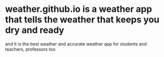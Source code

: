 # weather.github.io is a weather app that tells the weather that keeps you dry and ready
and it is the best weather and accurate weather app for students and teachers, professors too
